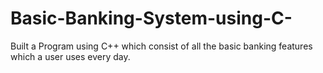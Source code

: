 # Basic-Banking-System-using-C-
Built a Program using C++ which consist of all the basic banking features which a user uses every day.
